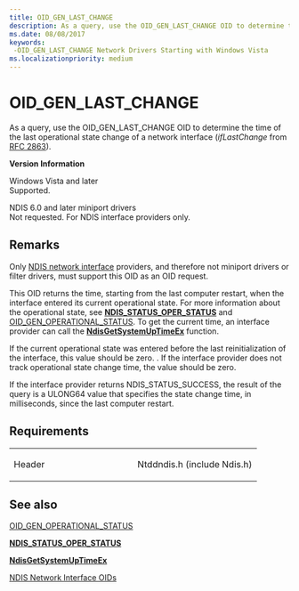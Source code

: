 ```yaml
---
title: OID_GEN_LAST_CHANGE
description: As a query, use the OID_GEN_LAST_CHANGE OID to determine the time of the last operational state change of a network interface (ifLastChange from RFC 2863).
ms.date: 08/08/2017
keywords: 
 -OID_GEN_LAST_CHANGE Network Drivers Starting with Windows Vista
ms.localizationpriority: medium
---
```


# OID\_GEN\_LAST\_CHANGE


As a query, use the OID\_GEN\_LAST\_CHANGE OID to determine the time of the last operational state change of a network interface (*ifLastChange* from [RFC 2863](https://go.microsoft.com/fwlink/p/?linkid=84054)).

**Version Information**

<a href="" id="windows-vista-and-later"></a>Windows Vista and later  
Supported.

<a href="" id="ndis-6-0-and-later-miniport-drivers"></a>NDIS 6.0 and later miniport drivers  
Not requested. For NDIS interface providers only.

## Remarks

Only [NDIS network interface](./ndis-network-interfaces2.md) providers, and therefore not miniport drivers or filter drivers, must support this OID as an OID request.

This OID returns the time, starting from the last computer restart, when the interface entered its current operational state. For more information about the operational state, see [**NDIS\_STATUS\_OPER\_STATUS**](./ndis-status-oper-status.md) and [OID\_GEN\_OPERATIONAL\_STATUS](oid-gen-operational-status.md). To get the current time, an interface provider can call the [**NdisGetSystemUpTimeEx**](/windows-hardware/drivers/ddi/ndis/nf-ndis-ndisgetsystemuptimeex) function.

If the current operational state was entered before the last reinitialization of the interface, this value should be zero. . If the interface provider does not track operational state change time, the value should be zero.

If the interface provider returns NDIS\_STATUS\_SUCCESS, the result of the query is a ULONG64 value that specifies the state change time, in milliseconds, since the last computer restart.

## Requirements

<table>
<colgroup>
<col width="50%" />
<col width="50%" />
</colgroup>
<tbody>
<tr class="odd">
<td><p>Header</p></td>
<td>Ntddndis.h (include Ndis.h)</td>
</tr>
</tbody>
</table>

## See also


[OID\_GEN\_OPERATIONAL\_STATUS](oid-gen-operational-status.md)

[**NDIS\_STATUS\_OPER\_STATUS**](./ndis-status-oper-status.md)

[**NdisGetSystemUpTimeEx**](/windows-hardware/drivers/ddi/ndis/nf-ndis-ndisgetsystemuptimeex)

[NDIS Network Interface OIDs](./ndis-network-interface-oids.md)

 

